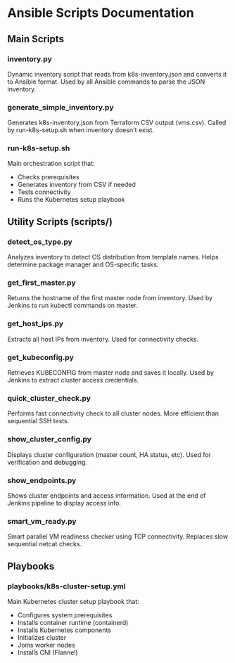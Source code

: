 # Ansible Scripts Documentation

## Main Scripts

### inventory.py
Dynamic inventory script that reads from k8s-inventory.json and converts it to Ansible format.
Used by all Ansible commands to parse the JSON inventory.

### generate_simple_inventory.py
Generates k8s-inventory.json from Terraform CSV output (vms.csv).
Called by run-k8s-setup.sh when inventory doesn't exist.

### run-k8s-setup.sh
Main orchestration script that:
- Checks prerequisites
- Generates inventory from CSV if needed
- Tests connectivity
- Runs the Kubernetes setup playbook

## Utility Scripts (scripts/)

### detect_os_type.py
Analyzes inventory to detect OS distribution from template names.
Helps determine package manager and OS-specific tasks.

### get_first_master.py
Returns the hostname of the first master node from inventory.
Used by Jenkins to run kubectl commands on master.

### get_host_ips.py
Extracts all host IPs from inventory.
Used for connectivity checks.

### get_kubeconfig.py
Retrieves KUBECONFIG from master node and saves it locally.
Used by Jenkins to extract cluster access credentials.

### quick_cluster_check.py
Performs fast connectivity check to all cluster nodes.
More efficient than sequential SSH tests.

### show_cluster_config.py
Displays cluster configuration (master count, HA status, etc).
Used for verification and debugging.

### show_endpoints.py
Shows cluster endpoints and access information.
Used at the end of Jenkins pipeline to display access info.

### smart_vm_ready.py
Smart parallel VM readiness checker using TCP connectivity.
Replaces slow sequential netcat checks.

## Playbooks

### playbooks/k8s-cluster-setup.yml
Main Kubernetes cluster setup playbook that:
- Configures system prerequisites
- Installs container runtime (containerd)
- Installs Kubernetes components
- Initializes cluster
- Joins worker nodes
- Installs CNI (Flannel)